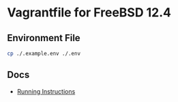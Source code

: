# Vagrantfile for FreeBSD 12.4

## Environment File

```sh
cp ./.example.env ./.env
```

## Docs

- [Running Instructions](/DEVELOPER.md)
